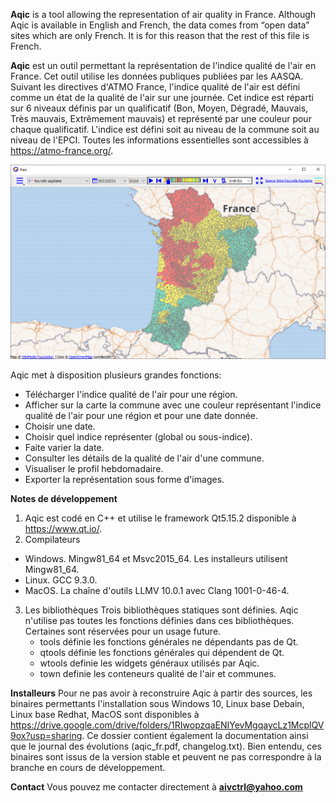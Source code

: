 **Aqic** is a tool allowing the representation of air quality in France.
Although Aqic is available in English and French, the data comes from “open data” sites which are only French.
It is for this reason that the rest of this file is French. 

**Aqic** est un outil permettant la représentation de l'indice qualité de l'air en France.
Cet outil utilise les données publiques publiées par les AASQA.
Suivant les directives d'ATMO France, l'indice qualité de l'air est défini comme un état de la qualité de l'air sur une journée.
Cet indice est réparti sur 6 niveaux définis par un qualificatif (Bon, Moyen, Dégradé, Mauvais, Très mauvais, Extrêmement mauvais)
et représenté par une couleur pour chaque qualificatif. L'indice est défini soit au niveau de la commune soit au niveau de l'EPCI.
Toutes les informations essentielles sont accessibles à https://atmo-france.org/.

![](readme-images/aqic.png)

Aqic met à disposition plusieurs grandes fonctions:
- Télécharger l'indice qualité de l'air pour une région.
- Afficher sur la carte la commune avec une couleur représentant l'indice qualité de l'air pour une région et pour une date donnée.
- Choisir une date.
- Choisir quel indice représenter (global ou sous-indice).
- Faite varier la date.
- Consulter les détails de la qualité de l'air d'une commune.
- Visualiser le profil hebdomadaire.
- Exporter la représentation sous forme d'images.

**Notes de développement**
1. Aqic est codé en C++ et utilise le framework Qt5.15.2 disponible à https://www.qt.io/.
2. Compilateurs
  - Windows. Mingw81_64 et Msvc2015_64. Les installeurs utilisent Mingw81_64.
  - Linux. GCC 9.3.0.
  - MacOS. La chaîne d'outils LLMV 10.0.1 avec Clang 1001-0-46-4.
3. Les bibliothèques
   Trois bibliothèques statiques sont définies. Aqic n'utilise pas toutes les fonctions définies dans ces bibliothèques. Certaines sont réservées
   pour un usage future.
   - tools définie les fonctions générales ne dépendants pas de Qt.
   - qtools définie les fonctions générales qui dépendent de Qt.
   - wtools definie les widgets généraux utilisés par Aqic.
   - town definie les conteneurs qualité de l'air et communes.
   
**Installeurs**
Pour ne pas avoir à reconstruire Aqic à partir des sources, les binaires permettants l'installation sous Windows 10, 
Linux base Debain, Linux base Redhat, MacOS sont disponibles à https://drive.google.com/drive/folders/1RIwopzqaENIYevMgqaycLz1McplQV9ox?usp=sharing.
Ce dossier contient également la documentation ainsi que le journal des évolutions (aqic_fr.pdf, changelog.txt).
Bien entendu, ces binaires sont issus de la version stable et peuvent ne pas correspondre à la branche en cours de développement.

**Contact**
Vous pouvez me contacter directement à **aivctrl@yahoo.com**

